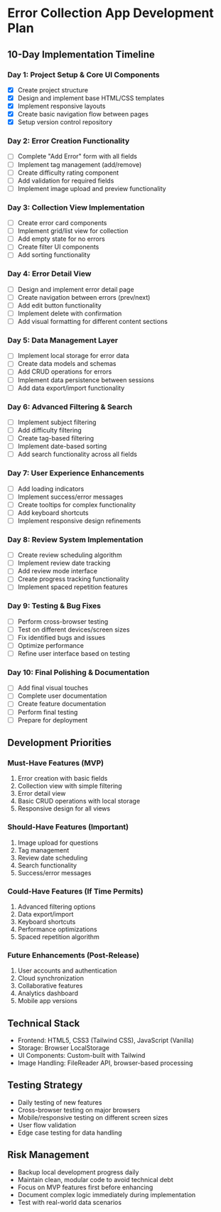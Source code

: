 # Error Collection App Development Plan

## 10-Day Implementation Timeline

### Day 1: Project Setup & Core UI Components
- [x] Create project structure
- [x] Design and implement base HTML/CSS templates
- [x] Implement responsive layouts
- [x] Create basic navigation flow between pages
- [x] Setup version control repository

### Day 2: Error Creation Functionality
- [ ] Complete "Add Error" form with all fields
- [ ] Implement tag management (add/remove)
- [ ] Create difficulty rating component
- [ ] Add validation for required fields
- [ ] Implement image upload and preview functionality

### Day 3: Collection View Implementation
- [ ] Create error card components
- [ ] Implement grid/list view for collection
- [ ] Add empty state for no errors
- [ ] Create filter UI components
- [ ] Add sorting functionality

### Day 4: Error Detail View
- [ ] Design and implement error detail page
- [ ] Create navigation between errors (prev/next)
- [ ] Add edit button functionality
- [ ] Implement delete with confirmation
- [ ] Add visual formatting for different content sections

### Day 5: Data Management Layer
- [ ] Implement local storage for error data
- [ ] Create data models and schemas
- [ ] Add CRUD operations for errors
- [ ] Implement data persistence between sessions
- [ ] Add data export/import functionality

### Day 6: Advanced Filtering & Search
- [ ] Implement subject filtering
- [ ] Add difficulty filtering
- [ ] Create tag-based filtering
- [ ] Implement date-based sorting
- [ ] Add search functionality across all fields

### Day 7: User Experience Enhancements
- [ ] Add loading indicators
- [ ] Implement success/error messages
- [ ] Create tooltips for complex functionality
- [ ] Add keyboard shortcuts
- [ ] Implement responsive design refinements

### Day 8: Review System Implementation
- [ ] Create review scheduling algorithm
- [ ] Implement review date tracking
- [ ] Add review mode interface
- [ ] Create progress tracking functionality
- [ ] Implement spaced repetition features

### Day 9: Testing & Bug Fixes
- [ ] Perform cross-browser testing
- [ ] Test on different devices/screen sizes
- [ ] Fix identified bugs and issues
- [ ] Optimize performance
- [ ] Refine user interface based on testing

### Day 10: Final Polishing & Documentation
- [ ] Add final visual touches
- [ ] Complete user documentation
- [ ] Create feature documentation
- [ ] Perform final testing
- [ ] Prepare for deployment

## Development Priorities

### Must-Have Features (MVP)
1. Error creation with basic fields
2. Collection view with simple filtering
3. Error detail view
4. Basic CRUD operations with local storage
5. Responsive design for all views

### Should-Have Features (Important)
1. Image upload for questions
2. Tag management
3. Review date scheduling
4. Search functionality
5. Success/error messages

### Could-Have Features (If Time Permits)
1. Advanced filtering options
2. Data export/import
3. Keyboard shortcuts
4. Performance optimizations
5. Spaced repetition algorithm

### Future Enhancements (Post-Release)
1. User accounts and authentication
2. Cloud synchronization
3. Collaborative features
4. Analytics dashboard
5. Mobile app versions

## Technical Stack
- Frontend: HTML5, CSS3 (Tailwind CSS), JavaScript (Vanilla)
- Storage: Browser LocalStorage
- UI Components: Custom-built with Tailwind
- Image Handling: FileReader API, browser-based processing

## Testing Strategy
- Daily testing of new features
- Cross-browser testing on major browsers
- Mobile/responsive testing on different screen sizes
- User flow validation
- Edge case testing for data handling

## Risk Management
- Backup local development progress daily
- Maintain clean, modular code to avoid technical debt
- Focus on MVP features first before enhancing
- Document complex logic immediately during implementation
- Test with real-world data scenarios 